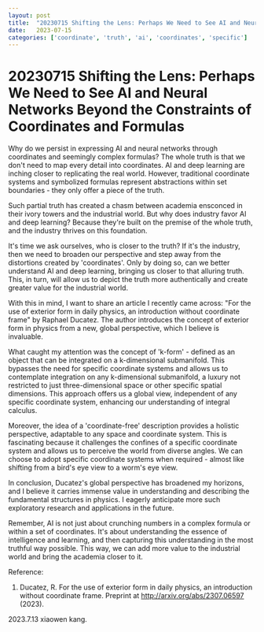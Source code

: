 ```yaml
---
layout: post
title:  "20230715 Shifting the Lens: Perhaps We Need to See AI and Neural Networks Beyond the Constraints of Coordinates and Formulas"
date:   2023-07-15
categories: ['coordinate', 'truth', 'ai', 'coordinates', 'specific']
---
```

# 20230715 Shifting the Lens: Perhaps We Need to See AI and Neural Networks Beyond the Constraints of Coordinates and Formulas


Why do we persist in expressing AI and neural networks through coordinates and seemingly complex formulas? The whole truth is that we don't need to map every detail into coordinates. AI and deep learning are inching closer to replicating the real world. However, traditional coordinate systems and symbolized formulas represent abstractions within set boundaries - they only offer a piece of the truth.

Such partial truth has created a chasm between academia ensconced in their ivory towers and the industrial world. But why does industry favor AI and deep learning? Because they're built on the premise of the whole truth, and the industry thrives on this foundation.

It's time we ask ourselves, who is closer to the truth? If it's the industry, then we need to broaden our perspective and step away from the distortions created by 'coordinates'. Only by doing so, can we better understand AI and deep learning, bringing us closer to that alluring truth. This, in turn, will allow us to depict the truth more authentically and create greater value for the industrial world.

With this in mind, I want to share an article I recently came across: "For the use of exterior form in daily physics, an introduction without coordinate frame" by Raphael Ducatez. The author introduces the concept of exterior form in physics from a new, global perspective, which I believe is invaluable. 

What caught my attention was the concept of 'k-form' - defined as an object that can be integrated on a k-dimensional submanifold. This bypasses the need for specific coordinate systems and allows us to contemplate integration on any k-dimensional submanifold, a luxury not restricted to just three-dimensional space or other specific spatial dimensions. This approach offers us a global view, independent of any specific coordinate system, enhancing our understanding of integral calculus.

Moreover, the idea of a 'coordinate-free' description provides a holistic perspective, adaptable to any space and coordinate system. This is fascinating because it challenges the confines of a specific coordinate system and allows us to perceive the world from diverse angles. We can choose to adopt specific coordinate systems when required - almost like shifting from a bird's eye view to a worm's eye view.

In conclusion, Ducatez's global perspective has broadened my horizons, and I believe it carries immense value in understanding and describing the fundamental structures in physics. I eagerly anticipate more such exploratory research and applications in the future. 

Remember, AI is not just about crunching numbers in a complex formula or within a set of coordinates. It's about understanding the essence of intelligence and learning, and then capturing this understanding in the most truthful way possible. This way, we can add more value to the industrial world and bring the academia closer to it.

Reference:
1. Ducatez, R. For the use of exterior form in daily physics, an introduction without coordinate frame. Preprint at http://arxiv.org/abs/2307.06597 (2023).

2023.7.13 xiaowen kang. 